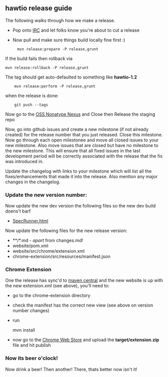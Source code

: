 ## hawtio release guide

The following walks through how we make a release.

* Pop onto [IRC](http://hawtio.github.io/hawtio/community/index.html) and let folks know you're about to cut a release
* Now pull and make sure things build locally fine first :)

		mvn release:prepare -P release,grunt

If the build fails then rollback via

    mvn release:rollback -P release,grunt

The tag should get auto-defaulted to something like **hawtio-1.2**

		mvn release:perform -P release,grunt

when the release is done:

		git push --tags

Now go to the [OSS Nonatype Nexus](https://oss.sonatype.org/index.html#stagingRepositories) and Close then Release the staging repo

Now, go into github issues and create a new milestone (if not already created) for the release number that you just released.  Close this milestone.  Now go through each open milestonee and move all closed issues to your new milestone.  Also move issues that are closed but have no milestone to the new milestone.  This will ensure that all fixed issues in the last development period will be correctly associated with the release that the fix was introduced in.

Update the changelog with links to your milestone which will list all the fixes/enhancements that made it into the release.  Also mention any major changes in the changelog.

### Update the new version number:

Now update the new dev version the following files so the new dev build doens't barf

  * [SpecRunner.html](https://github.com/hawtio/hawtio/blob/master/hawtio-web/src/test/specs/SpecRunner.html#L88)

Now update the following files for the new release version:

  * **/*.md - *apart* from changes.md!
  * website/pom.xml
  * website/src/chrome/extension.xml
  * chrome-extension/src/resources/manifest.json


### Chrome Extension

One the release has sync'd to [maven central](http://central.maven.org/maven2/io/hawt/hawtio-web/) and the new website is up with the new extension.xml (see above), you'll need to:

* go to the chrome-extension directory
* check the manifest has the correct new view (see above on version number changes)
* run

    mvn install

* now go to the [Chrome Web Store](https://chrome.google.com/webstore/developer/dashboard/ua69cc79bd081162fca3bb58f3e36b3b4) and upload the **target/extension.zip** file and hit publish

### Now its beer o'clock!

Now drink a beer! Then another! There, thats better now isn't it!




